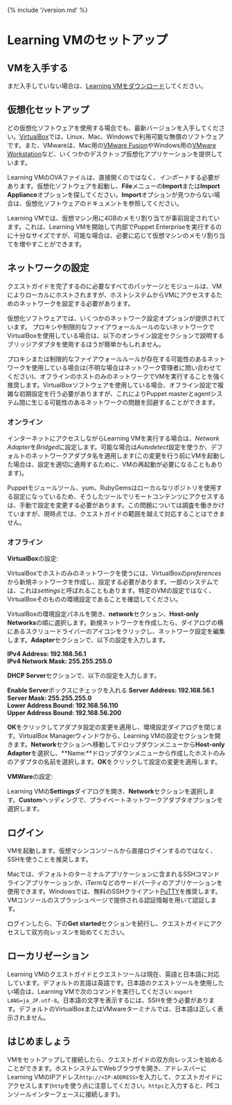 {% include '/version.md' %}

# Learning VMのセットアップ

## VMを入手する

まだ入手していない場合は、[Learning VMをダウンロード](https://puppet.com/download-learning-vm)してください。

## 仮想化セットアップ

どの仮想化ソフトウェアを使用する場合でも、最新バージョンを入手してください。[VirtualBox](https://www.virtualbox.org/wiki/Downloads)では、Linux、Mac、Windowsで利用可能な無償のソフトウェアです。また、VMwareは、Mac用の[VMware Fusion](https://www.vmware.com/products/fusion/)やWindows用の[VMware Workstation](https://www.vmware.com/products/workstation/)など、いくつかのデスクトップ仮想化アプリケーションを提供しています。

Learning VMのOVAファイルは、直接開くのではなく、*インポート*する必要があります。仮想化ソフトウェアを起動し、**File**メニューの**Import**または**Import Appliance**オプションを探してください。**Import**オプションが見つからない場合は、仮想化ソフトウェアのドキュメントを参照してください。

Learning VMでは、仮想マシン用に4GBのメモリ割り当てが事前設定されています。これは、Learning VMを開始して内部でPuppet Enterpriseを実行するのに十分なサイズですが、可能な場合は、必要に応じて仮想マシンのメモリ割り当てを増やすことができます。

## ネットワークの設定

クエストガイドを完了するのに必要なすべてのパッケージとモジュールは、VMによりローカルにホストされますが、ホストシステムからVMにアクセスするためのネットワークを設定する必要があります。

仮想化ソフトウェアでは、いくつかのネットワーク設定オプションが提供されています。
プロキシや制限的なファイアウォールルールのないネットワークでVirtualBoxを使用している場合は、以下のオンライン設定セクションで説明するブリッジアダプタを使用するほうが簡単かもしれません。

プロキシまたは制限的なファイアウォールルールが存在する可能性のあるネットワークを使用している場合は(不明な場合はネットワーク管理者に問い合わせてください)、オフラインのホストのみのネットワークでVMを実行することを強く推奨します。VirtualBoxソフトウェアを使用している場合、オフライン設定で複雑な初期設定を行う必要がありますが、これによりPuppet masterとagentシステム間に生じる可能性のあるネットワークの問題を回避することができます。

### オンライン

インターネットにアクセスしながらLearning VMを実行する場合は、*Network Adapter*を*Bridged*に設定します。可能な場合は*Autodetect*設定を使うか、デフォルトのネットワークアダプタ名を適用します(この変更を行う前にVMを起動した場合は、設定を適切に適用するために、VMの再起動が必要になることもあります)。

Puppetモジュールツール、yum、RubyGemsはローカルなリポジトリを使用する設定になっているため、そうしたツールでリモートコンテンツにアクセスするは、手動で設定を変更する必要があります。この問題については調査を働きかけていますが、現時点では、クエストガイドの範囲を越えて対応することはできません。

### オフライン

**VirtualBox**の設定:

VirtualBoxでホストのみのネットワークを使うには、VirtualBoxの*preferences*から新規ネットワークを作成し、設定する必要があります。一部のシステムでは、これは*settings*と呼ばれることもあります。特定のVMの設定ではなく、VirtualBoxそのものの環境設定であることを確認してください。

VirtualBoxの環境設定パネルを開き、**network**セクション、**Host-only Networks**の順に選択します。新規ネットワークを作成したら、ダイアログの横にあるスクリュードライバーのアイコンをクリックし、ネットワーク設定を編集します。**Adapter**セクションで、以下の設定を入力します。

**IPv4 Address: 192.168.56.1**  
**IPv4 Network Mask: 255.255.255.0**  

**DHCP Server**セクションで、以下の設定を入力します。

**Enable Server**ボックスにチェックを入れる 
**Server Address: 192.168.56.1**  
**Server Mask: 255.255.255.0**  
**Lower Address Bound: 192.168.56.110**  
**Upper Address Bound: 192.168.56.200**  

**OK**をクリックしてアダプタ設定の変更を適用し、環境設定ダイアログを閉じます。VirtualBox Managerウィンドウから、Learning VMの設定セクションを開きます。**Network**セクションへ移動してドロップダウンメニューから**Host-only Adapter**を選択し、**Name:**ドロップダウンメニューから作成したホストのみのアダプタの名前を選択します。**OK**をクリックして設定の変更を適用します。

**VMWare**の設定:  

Learning VMの**Settings**ダイアログを開き、**Network**セクションを選択します。**Custom**ヘッディングで、プライベートネットワークアダプタオプションを選択します。

## ログイン

VMを起動します。仮想マシンコンソールから直接ログインするのではなく、SSHを使うことを推奨します。

Macでは、デフォルトのターミナルアプリケーションに含まれるSSHコマンドラインアプリケーションか、iTermなどのサードパーティのアプリケーションを使用できます。Windowsでは、無料のSSHクライアント[PuTTY](http://www.putty.org/)を推奨します。VMコンソールのスプラッシュページで提供される認証情報を用いて認証します。

ログインしたら、下の**Get started**セクションを続行し、クエストガイドにアクセスして双方向レッスンを始めてください。

## ローカリゼーション

Learning VMのクエストガイドとクエストツールは現在、英語と日本語に対応しています。デフォルトの言語は英語です。日本語のクエストツールを使用したい場合は、Learning VMで次のコマンドを実行してください:
`export LANG=ja_JP.utf-8`。日本語の文字を表示するには、SSHを使う必要があります。デフォルトのVirtualBoxまたはVMwareターミナルでは、日本語は正しく表示されません。

## はじめましょう

VMをセットアップして接続したら、クエストガイドの双方向レッスンを始めることができます。ホストシステムでWebブラウザを開き、アドレスバーにLearning VMのIPアドレス`http://<IP-ADDRESS>`を入力して、クエストガイドにアクセスします(`http`を使う点に注意してください。`https`と入力すると、PEコンソールインターフェースに接続します)。

